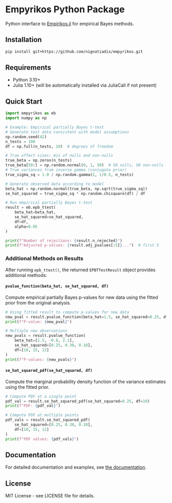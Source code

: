 # Empyrikos Python Package

Python interface to [Empirikos.jl](https://github.com/nignatiadis/Empirikos.jl) for empirical Bayes methods.

## Installation

```bash
pip install git+https://github.com/nignatiadis/empyrikos.git
```

## Requirements

- Python 3.10+
- Julia 1.10+ (will be automatically installed via JuliaCall if not present)

## Quick Start

```python
import empyrikos as eb
import numpy as np

# Example: Empirical partially Bayes t-test
# Generate test data consistent with model assumptions
np.random.seed(42)
n_tests = 100
df = np.full(n_tests, 10)  # degrees of freedom

# True effect sizes: mix of nulls and non-nulls  
true_beta = np.zeros(n_tests)
true_beta[50:] = np.random.normal(0, 1, 50)  # 50 nulls, 50 non-nulls
# True variances from inverse gamma (conjugate prior)
true_sigma_sq = 1.0 / np.random.gamma(2, 1/0.5, n_tests)

# Generate observed data according to model
beta_hat = np.random.normal(true_beta, np.sqrt(true_sigma_sq))
se_hat_squared = true_sigma_sq * np.random.chisquare(df) / df

# Run empirical partially Bayes t-test
result = eb.epb_ttest(
    beta_hat=beta_hat,
    se_hat_squared=se_hat_squared, 
    df=df,
    alpha=0.05
)

print(f"Number of rejections: {result.n_rejected}")
print(f"Adjusted p-values: {result.adj_pvalues[:5]}...")  # first 5
```

### Additional Methods on Results

After running `epb_ttest()`, the returned `EPBTTestResult` object provides additional methods:

#### `pvalue_function(beta_hat, se_hat_squared, df)`

Compute empirical partially Bayes p-values for new data using the fitted prior from the original analysis.

```python
# Using fitted result to compute p-values for new data
new_pval = result.pvalue_function(beta_hat=1.5, se_hat_squared=0.25, df=10)
print(f"P-value: {new_pval}")

# Multiple new observations
new_pvals = result.pvalue_function(
    beta_hat=[1.5, -0.8, 2.1], 
    se_hat_squared=[0.25, 0.30, 0.18], 
    df=[10, 15, 12]
)
print(f"P-values: {new_pvals}")
```

#### `se_hat_squared_pdf(se_hat_squared, df)`

Compute the marginal probability density function of the variance estimates using the fitted prior.

```python
# Compute PDF at a single point
pdf_val = result.se_hat_squared_pdf(se_hat_squared=0.25, df=10)
print(f"PDF: {pdf_val}")

# Compute PDF at multiple points
pdf_vals = result.se_hat_squared_pdf(
    se_hat_squared=[0.25, 0.30, 0.18], 
    df=[10, 15, 12]
)
print(f"PDF values: {pdf_vals}")
```

## Documentation

For detailed documentation and examples, see [the documentation](https://nignatiadis.github.io/empyrikos/).

## License

MIT License - see LICENSE file for details.